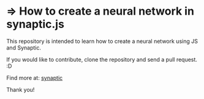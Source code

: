# => How to create a neural network in synaptic.js

This repository is intended to learn how to create a neural network using JS and Synaptic.

If you would like to contribute, clone the repository and send a pull request. :D

Find more at: [synaptic](https://github.com/cazala/synaptic)

Thank you!